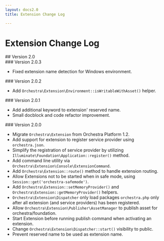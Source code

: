 ```yaml
---
layout: docs2.0
title: Extension Change Log

---
```


# Extension Change Log

<section id="v2.0">
## Version 2.0

<article id="v2.0.3">
### Version 2.0.3

* Fixed extension name detection for Windows environment.

</article>

<article id="v2.0.2">
### Version 2.0.2

* Add `Orchestra\Extension\Environment::isWritableWithAsset()` helper.

</article>

<article id="v2.0.1">
### Version 2.0.1

* Add additional keyword to extension' reserved name.
* Small docblock and code refactor improvement.

</article>

<article id="v2.0.0">
### Version 2.0.0

* Migrate `Orchestra\Extension` from Orchestra Platform 1.2.
* Add support for extension to register service provider using `orchestra.json`.
* Simplify the registration of service provider by utilizing `Illuminate\Foundation\Application::register()` method.
* Add command line utility via `Orchestra\Extension\Console\ExtensionCommand`.
* Add `Orchestra\Extension::route()` method to handle extension routing.
* Allow Extensions not to be started when in safe mode, using `Session::get('orchestra-safemode')`.
* Add `Orchestra\Extension::setMemoryProvider()` and `Orchestra\Extension::getMemoryProvider()` helpers.
* `Orchestra\Extension\Dispatcher` only load packages `orchestra.php` only after all extension (and service providers) has been registered.
* Allow `Orchestra\Extension\Publisher\AssetManager` to publish asset for orchestra/foundation.
* Start Extension before running publish command when activating an extension.
* Change `Orchestra\Extension\Dispatcher::start()` visibility to public.
* Prevent reserved name to be used as extension name.

</article>

</section>
